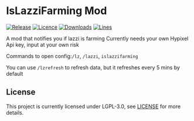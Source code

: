 # IsLazziFarming Mod

[![Release](https://img.shields.io/github/v/release/CalMWolfs/IsLazziFarming?color=informational&include_prereleases&label=release&logo=github&logoColor=white)](https://github.com/CalMWolfs/IsLazziFarming/releases/latest)
[![Licence](https://img.shields.io/github/license/CalMWolfs/IsLazziFarming?color=informational)](./LICENSE)
[![Downloads](https://img.shields.io/github/downloads/CalMWolfs/IsLazziFarming/total?label=downloads&color=informational&logo=GitHub)](https://github.com/CalMWolfs/IsLazziFarming/releases/latest)
[![Lines](https://tokei.rs/b1/github/CalMWolfs/IsLazziFarming)](https://github.com/CalMWolfs/IsLazziFarming/graphs/code-frequency)

A mod that notifies you if lazzi is farming
Currently needs your own Hypixel Api key, input at your own risk

Commands to open config:`/lz`, `/lazzi`, `islazzifarming`

You can use `/lzrefresh` to refresh data, but it refreshes every 5 mins by default

## License

This project is currently licensed under LGPL-3.0, see [LICENSE](LICENSE.md) for more details.